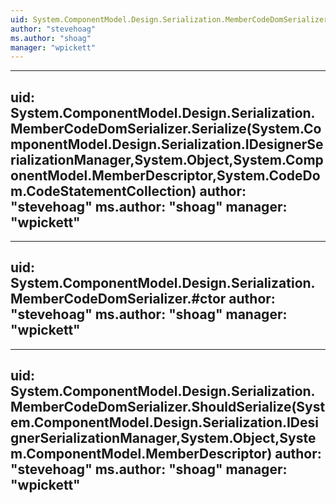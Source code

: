 ```yaml
---
uid: System.ComponentModel.Design.Serialization.MemberCodeDomSerializer
author: "stevehoag"
ms.author: "shoag"
manager: "wpickett"
---
```


---
uid: System.ComponentModel.Design.Serialization.MemberCodeDomSerializer.Serialize(System.ComponentModel.Design.Serialization.IDesignerSerializationManager,System.Object,System.ComponentModel.MemberDescriptor,System.CodeDom.CodeStatementCollection)
author: "stevehoag"
ms.author: "shoag"
manager: "wpickett"
---

---
uid: System.ComponentModel.Design.Serialization.MemberCodeDomSerializer.#ctor
author: "stevehoag"
ms.author: "shoag"
manager: "wpickett"
---

---
uid: System.ComponentModel.Design.Serialization.MemberCodeDomSerializer.ShouldSerialize(System.ComponentModel.Design.Serialization.IDesignerSerializationManager,System.Object,System.ComponentModel.MemberDescriptor)
author: "stevehoag"
ms.author: "shoag"
manager: "wpickett"
---
